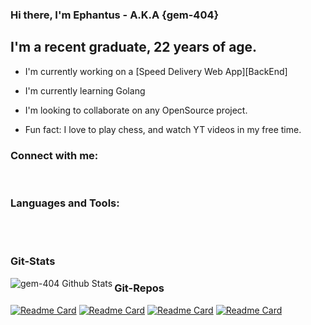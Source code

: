 
### Hi there, I'm Ephantus - A.K.A {gem-404}

## I'm a recent graduate, 22 years of age.

- I'm currently working on a [Speed Delivery Web App][BackEnd]
- I'm currently learning Golang
- I'm looking to collaborate on any OpenSource project.

- Fun fact: I love to play chess, and watch YT videos in my free time.

### Connect with me:


<br />

### Languages and Tools:


<br />
<br />

### Git-Stats

<img align="left" alt="gem-404 Github Stats" src="https://github-readme-stats.vercel.app/api?username=gem-404&theme=merko&show_icons=true&hide_border=false">

### Git-Repos

[![Readme Card](https://github-readme-stats.vercel.app/api/pin/?username=gem-404&repo=new-streamlit)](https://github.com/gem-404/new-streamlit)
[![Readme Card](https://github-readme-stats.vercel.app/api/pin/?username=gem-404&repo=shell-files)](https://github.com/gem-404/shell-files)
[![Readme Card](https://github-readme-stats.vercel.app/api/pin/?username=gem-404&repo=snippet)](https://github.com/gem-404/snippet)
[![Readme Card](https://github-readme-stats.vercel.app/api/pin/?username=gem-404&repo=pyfiles)](https://github.com/gem-404/pyfiles)

[github]: https://github.com/gem-404
[linkedin]: https://linkedin.com/ephantus-gicobi
